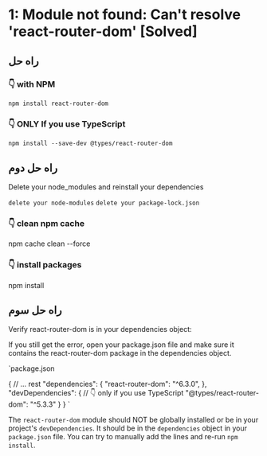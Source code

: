 
# 1: Module not found: Can't resolve 'react-router-dom' [Solved]
## راه حل 

 ### 👇️ with NPM
`npm install react-router-dom`

### 👇️ ONLY If you use TypeScript
`npm install --save-dev @types/react-router-dom`

## راه حل دوم
 Delete your node_modules and reinstall your dependencies

 `delete your node-modules`
 `delete your package-lock.json`

 ### 👇️ clean npm cache
npm cache clean --force

### 👇️ install packages
npm install

## راه حل سوم
 Verify react-router-dom is in your dependencies object:

 If you still get the error, open your package.json file and make sure it contains the react-router-dom package in the dependencies object.

`package.json

{
  // ... rest
  "dependencies": {
    "react-router-dom": "^6.3.0",
  },
  "devDependencies": {
    // 👇️ only if you use TypeScript
    "@types/react-router-dom": "^5.3.3"
  }
}
`

The `react-router-dom` module should NOT be globally installed or be in your project's `devDependencies`. It should be in the `dependencies` object in your `package.json` file.
You can try to manually add the lines and re-run `npm install`.

